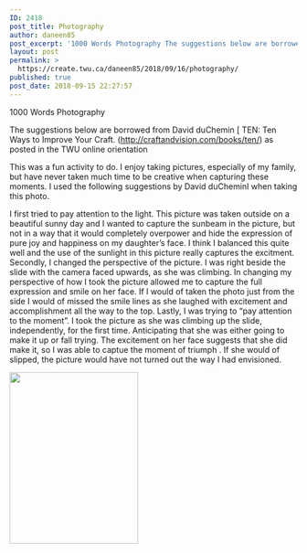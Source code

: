 ```yaml
---
ID: 2418
post_title: Photography
author: daneen85
post_excerpt: '1000 Words Photography The suggestions below are borrowed from David duChemin [ TEN: Ten Ways to Improve Your Craft. (http://craftandvision.com/books/ten/) as posted in the TWU online orientation This was a fun activity to do. I enjoy taking pictures, especially of my family, but have never taken much time to be creative when capturing these moments. &hellip; <p><a href="https://create.twu.ca/daneen85/2018/09/16/photography/">+<span>  Read More</span></a></p>'
layout: post
permalink: >
  https://create.twu.ca/daneen85/2018/09/16/photography/
published: true
post_date: 2018-09-15 22:27:57
---
```

1000 Words Photography

The suggestions below are borrowed from David duChemin [ TEN: Ten Ways to Improve Your Craft. (http://craftandvision.com/books/ten/) as posted in the TWU online orientation

This was a fun activity to do.  I enjoy taking pictures, especially of my family, but have never taken much time to be creative when capturing these moments.  I used the following suggestions by David duCheminI when taking this photo.

I first tried to pay attention to the light.  This picture was taken outside on a beautiful sunny day and I wanted to capture the sunbeam in the picture, but not in a way that it would completely overpower and hide the expression of pure joy and happiness on my daughter’s face.  I think I balanced this quite well and the use of the sunlight in this picture really captures the excitment.  Secondly, I changed the perspective of the picture.  I was right beside the slide with the camera faced upwards, as she was climbing.  In changing my perspective of how I took the picture allowed me to capture the full expression and smile on her face.   If I would of taken the photo just from the side I would of missed the smile lines as she laughed with excitement and accomplishment all the way to the top.  Lastly, I was trying to “pay attention to the moment”.  I took the picture as she was climbing up the slide, independently, for the first time.  Anticipating that she was either going to make it up or fall trying.  The excitement on her face suggests that she did make it, so I was able to captue the moment of triumph .  If she would of slipped, the picture would have not turned out the way I had envisioned.

<img src="http://create.twu.ca/daneen85/files/2018/09/IMG_5725-e1537074122736-225x300.jpg" alt="" width="225" height="300" class="alignnone size-medium wp-image-68" srcset="https://create.twu.ca/daneen85/files/2018/09/IMG_5725-e1537074122736-225x300.jpg 225w, https://create.twu.ca/daneen85/files/2018/09/IMG_5725-e1537074122736-768x1024.jpg 768w, https://create.twu.ca/daneen85/files/2018/09/IMG_5725-e1537074122736-203x270.jpg 203w" sizes="(max-width: 225px) 100vw, 225px" />